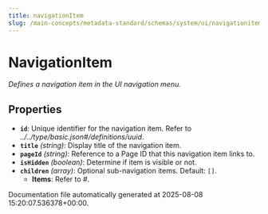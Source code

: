 ```yaml
---
title: navigationItem
slug: /main-concepts/metadata-standard/schemas/system/ui/navigationitem
---
```


# NavigationItem

*Defines a navigation item in the UI navigation menu.*

## Properties

- **`id`**: Unique identifier for the navigation item. Refer to *../../type/basic.json#/definitions/uuid*.
- **`title`** *(string)*: Display title of the navigation item.
- **`pageId`** *(string)*: Reference to a Page ID that this navigation item links to.
- **`isHidden`** *(boolean)*: Determine if item is visible or not.
- **`children`** *(array)*: Optional sub-navigation items. Default: `[]`.
  - **Items**: Refer to *#*.


Documentation file automatically generated at 2025-08-08 15:20:07.536378+00:00.
